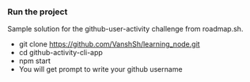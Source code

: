 ### Run the project

Sample solution for the github-user-activity challenge from roadmap.sh.

-  git clone https://github.com/VanshSh/learning_node.git
-  cd github-activity-cli-app
-  npm start
-  You will get prompt to write your github username
  